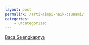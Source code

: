 ```yaml
---
layout: post
permalink: /arti-mimpi-naik-tsunami/
categories:
    - Uncategorized
---
```


[Baca Selengkapnya](/04)